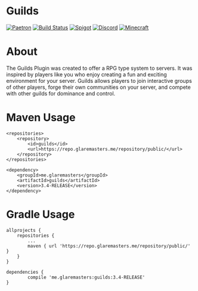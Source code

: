 # Guilds
[![Paetron](https://img.shields.io/badge/Patreon-subscribe-ff69b4.svg?style=for-the-badge)](https://www.patreon.com/GlareMasters)
[![Build Status](https://img.shields.io/badge/build-passing-lightgrey.svg?style=for-the-badge)](https://travis-ci.org/darbyjack/Guilds-Plugin) [![Spigot](https://img.shields.io/badge/Spigot-Project%20Page-orange.svg?style=for-the-badge)](https://www.spigotmc.org/resources/guilds.48920/) [![Discord](https://img.shields.io/discord/272126301010264064.svg?style=for-the-badge)](https://glaremasters.me/discord) [![Minecraft](https://img.shields.io/badge/Minecraft-1.8--1.13.2-red.svg?style=for-the-badge)]()

# About
The Guilds Plugin was created to offer a RPG type system to servers. It was inspired by players like you who enjoy creating a fun and exciting environment for your server. Guilds allows players to join interactive groups of other players, forge their own communities on your server, and compete with other guilds for dominance and control.

# Maven Usage

	<repositories>
		<repository>
		    <id>guilds</id>
		    <url>https://repo.glaremasters.me/repository/public/</url>
		</repository>
	</repositories>
  
  	<dependency>
	    <groupId>me.glaremasters</groupId>
	    <artifactId>guilds</artifactId>
	    <version>3.4-RELEASE</version>
	</dependency>
  
  # Gradle Usage
  
  	allprojects {
		repositories {
			...
			maven { url 'https://repo.glaremasters.me/repository/public/' }
		}
	}
  
  	dependencies {
	        compile 'me.glaremasters:guilds:3.4-RELEASE'
	}

